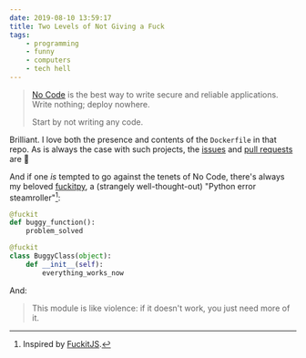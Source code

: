 ```yaml
---
date: 2019-08-10 13:59:17
title: Two Levels of Not Giving a Fuck
tags:
    - programming
    - funny
    - computers
    - tech hell
---
```


> [No Code](https://github.com/kelseyhightower/nocode) is the best way to write secure and reliable applications. Write nothing; deploy nowhere.
>
> Start by not writing any code.

Brilliant. I love both the presence and contents of the `Dockerfile` in that repo. As is always the case with such projects, the [issues](https://github.com/kelseyhightower/nocode/issues) and [pull requests](https://github.com/kelseyhightower/nocode/pulls?q=is%3Apr+is%3Aopen+sort%3Acomments-desc) are 💯

And if one _is_ tempted to go against the tenets of No Code, there's always my beloved [fuckitpy](https://github.com/ajalt/fuckitpy), a (strangely well-thought-out) "Python error steamroller"[^fuckitjs]:

```python
@fuckit
def buggy_function():
    problem_solved

@fuckit
class BuggyClass(object):
    def __init__(self):
        everything_works_now
```

And:

> This module is like violence: if it doesn't work, you just need more of it.

[^fuckitjs]: Inspired by [FuckitJS](https://github.com/mattdiamond/fuckitjs).
